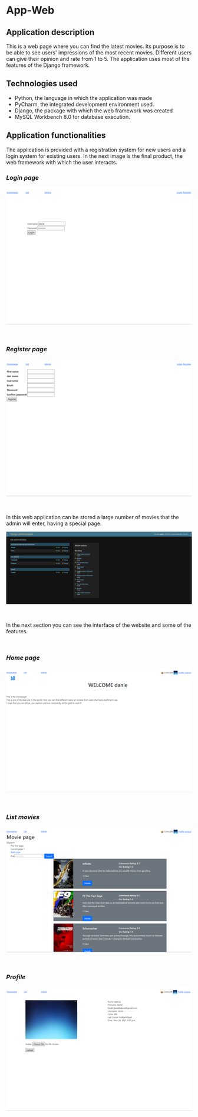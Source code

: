 # App-Web
 

## Application description

This is a web page where you can find the latest movies. Its purpose is to be able to see users' impressions of the most recent movies. Different users can give their opinion and rate from 1 to 5. The application uses most of the features of the Django framework.

## Technologies used

- Python, the language in which the application was made
- PyCharm, the integrated development environment used.
- Django, the package with which the web framework was created
- MySQL Workbench 8.0 for database execution.

## Application functionalities

The application is provided with a registration system for new users and a login system for existing users. In the next image is the final product, the web framework with which the user interacts.

### *Login page*

![Display](/images/Login.png)

<br>

### *Register page*

![Display](/images/Register.png)

<br>

In this web application can be stored a large number of movies that the admin will enter, having a special page.

![Display](/images/Admin.png)

<br>

In the next section you can see the interface of the website and some of the features.

<br>

### *Home page*

![Display](/images/Home_page.png)

<br>

### *List movies*

![Display](/images/List_movies.png)

<br>

### *Profile*

![Display](/images/Profile.png)


